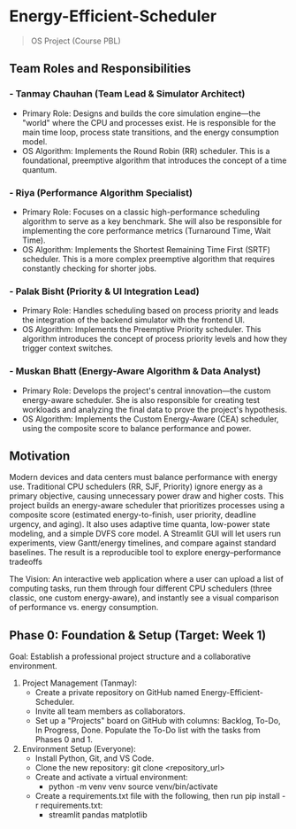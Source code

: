 # Energy-Efficient-Scheduler
> OS Project (Course PBL)

## Team Roles and Responsibilities

### - Tanmay Chauhan (Team Lead & Simulator Architect)
  - Primary Role: Designs and builds the core simulation engine—the "world" where the CPU and processes exist. He is responsible for the main time loop, process state transitions, and the energy consumption model.
- OS Algorithm: Implements the Round Robin (RR) scheduler. This is a foundational, preemptive algorithm that introduces the concept of a time quantum.

### - Riya (Performance Algorithm Specialist)
  - Primary Role: Focuses on a classic high-performance scheduling algorithm to serve as a key benchmark. She will also be responsible for implementing the core performance metrics (Turnaround Time, Wait Time).
- OS Algorithm: Implements the Shortest Remaining Time First (SRTF) scheduler. This is a more complex preemptive algorithm that requires constantly checking for shorter jobs.

### - Palak Bisht (Priority & UI Integration Lead)
  - Primary Role: Handles scheduling based on process priority and leads the integration of the backend simulator with the frontend UI.
- OS Algorithm: Implements the Preemptive Priority scheduler. This algorithm introduces the concept of process priority levels and how they trigger context switches.

### - Muskan Bhatt (Energy-Aware Algorithm & Data Analyst)
  - Primary Role: Develops the project's central innovation—the custom energy-aware scheduler. She is also responsible for creating test workloads and analyzing the final data to prove the project's hypothesis.
- OS Algorithm: Implements the Custom Energy-Aware (CEA) scheduler, using the composite score to balance performance and power.

## Motivation
Modern devices and data centers must balance performance with energy use. Traditional CPU schedulers (RR, SJF, Priority) ignore energy as a primary objective, causing unnecessary power draw and higher costs. This project builds an energy-aware scheduler that prioritizes processes using a composite score (estimated energy-to-finish, user priority, deadline urgency, and aging). It also uses adaptive time quanta, low-power state modeling, and a simple DVFS core model. A
Streamlit GUI will let users run experiments, view Gantt/energy timelines, and compare against standard baselines. The result is a reproducible tool to explore energy–performance tradeoffs

The Vision: An interactive web application where a user can upload a list of computing tasks, run them through four different CPU schedulers (three classic, one custom energy-aware), and instantly see a visual comparison of performance vs. energy consumption.


## Phase 0: Foundation & Setup (Target: Week 1)
Goal: Establish a professional project structure and a collaborative environment.
 1. Project Management (Tanmay):
    - Create a private repository on GitHub named Energy-Efficient-Scheduler.
    - Invite all team members as collaborators.
    - Set up a "Projects" board on GitHub with columns: Backlog, To-Do, In Progress, Done. Populate the To-Do list with the tasks from Phases 0 and 1.
 2. Environment Setup (Everyone):
    - Install Python, Git, and VS Code.
    - Clone the new repository: git clone <repository_url>
    - Create and activate a virtual environment:
       - python -m venv venv
         source venv/bin/activate
    - Create a requirements.txt file with the following, then run pip install -r requirements.txt:
       - streamlit
         pandas
         matplotlib
